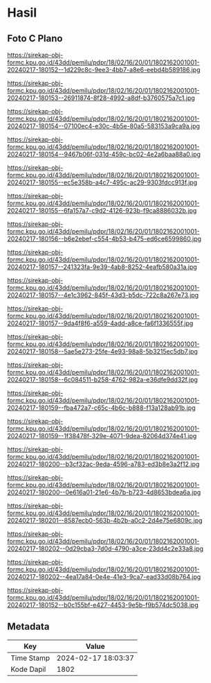 # Hasil

## Foto C Plano

https://sirekap-obj-formc.kpu.go.id/43dd/pemilu/pdpr/18/02/16/20/01/1802162001001-20240217-180152--1d229c8c-9ee3-4bb7-a8e6-eebd4b589186.jpg

https://sirekap-obj-formc.kpu.go.id/43dd/pemilu/pdpr/18/02/16/20/01/1802162001001-20240217-180153--26911874-8f28-4992-a8df-b3760575a7c1.jpg

https://sirekap-obj-formc.kpu.go.id/43dd/pemilu/pdpr/18/02/16/20/01/1802162001001-20240217-180154--07100ec4-e30c-4b5e-80a5-583153a9ca9a.jpg

https://sirekap-obj-formc.kpu.go.id/43dd/pemilu/pdpr/18/02/16/20/01/1802162001001-20240217-180154--9467b06f-031d-459c-bc02-4e2a6baa88a0.jpg

https://sirekap-obj-formc.kpu.go.id/43dd/pemilu/pdpr/18/02/16/20/01/1802162001001-20240217-180155--ec5e358b-a4c7-495c-ac29-9303fdcc913f.jpg

https://sirekap-obj-formc.kpu.go.id/43dd/pemilu/pdpr/18/02/16/20/01/1802162001001-20240217-180155--6fa157a7-c9d2-4126-923b-f9ca8886032b.jpg

https://sirekap-obj-formc.kpu.go.id/43dd/pemilu/pdpr/18/02/16/20/01/1802162001001-20240217-180156--b6e2ebef-c554-4b53-b475-ed6ce6599860.jpg

https://sirekap-obj-formc.kpu.go.id/43dd/pemilu/pdpr/18/02/16/20/01/1802162001001-20240217-180157--241323fa-9e39-4ab8-8252-4eafb580a31a.jpg

https://sirekap-obj-formc.kpu.go.id/43dd/pemilu/pdpr/18/02/16/20/01/1802162001001-20240217-180157--4e1c3962-845f-43d3-b5dc-722c8a267e73.jpg

https://sirekap-obj-formc.kpu.go.id/43dd/pemilu/pdpr/18/02/16/20/01/1802162001001-20240217-180157--9da4f8f6-a559-4add-a8ce-fa6f1336555f.jpg

https://sirekap-obj-formc.kpu.go.id/43dd/pemilu/pdpr/18/02/16/20/01/1802162001001-20240217-180158--5ae5e273-25fe-4e93-98a8-5b3215ec5db7.jpg

https://sirekap-obj-formc.kpu.go.id/43dd/pemilu/pdpr/18/02/16/20/01/1802162001001-20240217-180158--6c084511-b258-4762-982a-e36dfe9dd32f.jpg

https://sirekap-obj-formc.kpu.go.id/43dd/pemilu/pdpr/18/02/16/20/01/1802162001001-20240217-180159--fba472a7-c65c-4b6c-b888-f13a128ab91b.jpg

https://sirekap-obj-formc.kpu.go.id/43dd/pemilu/pdpr/18/02/16/20/01/1802162001001-20240217-180159--1f38478f-329e-4071-9dea-82064d374e41.jpg

https://sirekap-obj-formc.kpu.go.id/43dd/pemilu/pdpr/18/02/16/20/01/1802162001001-20240217-180200--b3cf32ac-9eda-4596-a783-ed3b8e3a2f12.jpg

https://sirekap-obj-formc.kpu.go.id/43dd/pemilu/pdpr/18/02/16/20/01/1802162001001-20240217-180200--0e616a01-21e6-4b7b-b723-4d8653bdea6a.jpg

https://sirekap-obj-formc.kpu.go.id/43dd/pemilu/pdpr/18/02/16/20/01/1802162001001-20240217-180201--8587ecb0-563b-4b2b-a0c2-2d4e75e6809c.jpg

https://sirekap-obj-formc.kpu.go.id/43dd/pemilu/pdpr/18/02/16/20/01/1802162001001-20240217-180202--0d29cba3-7d0d-4790-a3ce-23dd4c2e33a8.jpg

https://sirekap-obj-formc.kpu.go.id/43dd/pemilu/pdpr/18/02/16/20/01/1802162001001-20240217-180202--4ea17a84-0e4e-41e3-9ca7-ead33d08b764.jpg

https://sirekap-obj-formc.kpu.go.id/43dd/pemilu/pdpr/18/02/16/20/01/1802162001001-20240217-180152--b0c155bf-e427-4453-9e5b-f9b574dc5038.jpg


## Metadata

| Key        | Value               |
| ---------- | ------------------- |
| Time Stamp | 2024-02-17 18:03:37 |
| Kode Dapil | 1802                |



